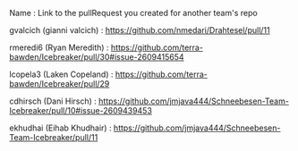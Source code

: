 Name : Link to the pullRequest you created for another team's repo

gvalcich (gianni valcich) : https://github.com/nmedari/Drahtesel/pull/11

rmeredi6 (Ryan Meredith) : https://github.com/terra-bawden/Icebreaker/pull/30#issue-2609415654

lcopela3 (Laken Copeland) : https://github.com/terra-bawden/Icebreaker/pull/29

cdhirsch (Dani Hirsch) : https://github.com/jmjava444/Schneebesen-Team-Icebreaker/pull/10#issue-2609439453

ekhudhai (Eihab Khudhair) : https://github.com/jmjava444/Schneebesen-Team-Icebreaker/pull/11
